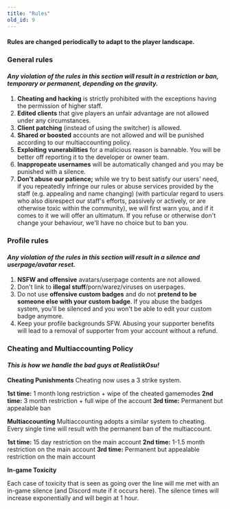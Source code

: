 ```yaml
---
title: "Rules"
old_id: 9
---
```

<h4 class="cenetered">Rules are changed periodically to adapt to the player landscape.</h4>

<h3><i class="game icon"></i> General rules</h3>

#### _Any violation of the rules in this section will result in a **restriction or ban, temporary or permanent**, depending on the gravity._

1. **Cheating and hacking** is strictly prohibited with the exceptions having the permission of higher staff.
2. **Edited clients** that give players an unfair advantage are not allowed under any circumstances.
3. **Client patching** (instead of using the switcher) is allowed.
4. **Shared or boosted** accounts are not allowed and will be punished according to our multiaccounting policy.
5. **Exploiting vunerabilities** for a malicious reason is bannable. You will be better off reporting it to the developer or owner team.
6. **Inappropeate usernames** will be automatically changed and you may be punished with a silence.
7. **Don't abuse our patience;** while we try to best satisfy our users' need, if you repeatedly infringe our rules or abuse services provided by the staff (e.g. appealing and name changing) (with particular regard to users who also disrespect our staff's efforts, passively or actively, or are otherwise toxic within the community), we will first warn you, and if it comes to it we will offer an ultimatum. If you refuse or otherwise don't change your behaviour, we'll have no choice but to ban you.

<h3><i class="user icon"></i> Profile rules</h3>

#### _Any violation of the rules in this section will result in a **silence and userpage/avatar reset**._

1. **NSFW and offensive** avatars/userpage contents are not allowed.
2. Don't link to **illegal stuff**/porn/warez/viruses on userpages.
3. Do not use **offensive custom badges** and do not **pretend to be someone else with your custom badge**. If you abuse the badges system, you'll be silenced and you won't be able to edit your custom badge anymore.
4. Keep your profile backgrounds SFW. Abusing your supporter benefits will lead to a removal of supporter from your account without a refund.

<h3><i class="file text outline icon"></i> Cheating and Multiaccounting Policy</h3>

#### _This is how we handle the bad guys at RealistikOsu!_

**Cheating Punishments**
Cheating now uses a 3 strike system.

**1st time:** 1 month long restriction + wipe of the cheated gamemodes
**2nd time:** 3 month restriction + full wipe of the account
**3rd time:** Permanent but appealable ban

**Multiaccounting**
Multiaccounting adopts a similar system to cheating. Every single time will result with the permanent ban of the multiaccount.

**1st time:** 15 day restriction on the main account
**2nd time:** 1-1.5 month restriction on the main account
**3rd time:** Permanent but appealable restriction on the main account

**In-game Toxicity**

Each case of toxicity that is seen as going  over the line will me met with an in-game silence (and Discord mute if it occurs here). The silence times will increase exponentially and will begin at 1 hour.

